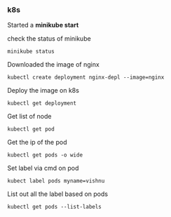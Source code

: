 ### k8s

Started a **minikube start**

check the status of minikube
```
minikube status
```

Downloaded the image of nginx

```
kubectl create deployment nginx-depl --image=nginx
```

Deploy the image on k8s
```
kubectl get deployment
```

Get list of node 
```
kubectl get pod
```

Get the ip of the pod
```
kubectl get pods -o wide
```

Set label via cmd on pod
```
kubect label pods myname=vishnu
```

List out all the label based on pods
```
kubectl get pods --list-labels
```
